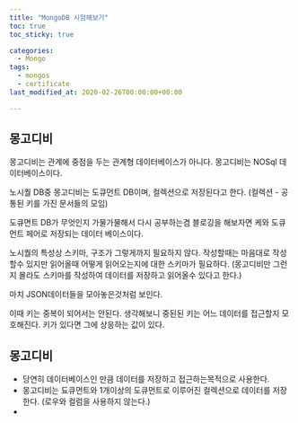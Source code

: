 ```yaml
---
title: "MongoDB 시험해보기"
toc: true
toc_sticky: true

categories:
  - Mongo
tags: 
  - mongos
  - certificate
last_modified_at: 2020-02-26T00:00:00+00:00

---
```


## 몽고디비
몽고디비는 관계에 중점을 두는 관계형 데이터베이스가 아니다.
몽고디비는 NOSql 데이터베이스이다.

노시퀄 DB중 몽고디비는 도큐먼트 DB이며, 컬렉션으로 저장된다고 한다.
(컬렉션 - 공통된 키를 가진 문서들의 모임)

도큐면트 DB가 무엇인지 가물가물해서 다시 공부하는겸 블로깅을 해보자면
케와 도큐먼트 페어로 저장되는 데이터 베이스이다.

노시퀄의 특성상 스키마, 구조가 그렇게까지 필요하지 않다. 작성할때는 마음대로 작성할수 있지만 읽어올때 어떻게 읽어오는지에 대한 스키마가 필요하다.
(몽고디비만 그런지 몰라도 스키마를 작성하여 데이터를 저장하고 읽어올수 있다고 한다.)

마치 JSON데이터들을 모아놓은것처럼 보인다.

이때 키는 중복이 되어서는 안된다. 생각해보니 중된된 키는 어느 데이터를 접근할지 모호해진다.
키가 있다면 그에 상응하는 값이 있다.

## 몽고디비
- 당연히 데이터베이스인 만큼 데이터를 저장하고 접근하는목적으로 사용한다.
- 몽고디비는 됴큐먼트와 1개이상의 도큐먼트로 이루어진 컬렉션으로 데이터를 저장한다. (로우와 컬럼을 사용하지 않는다.)
-
